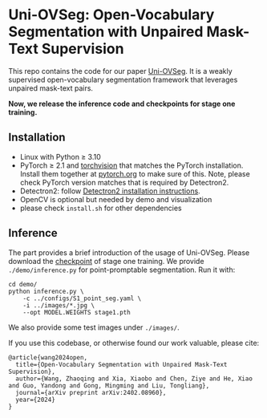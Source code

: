 # Uni-OVSeg: Open-Vocabulary Segmentation with Unpaired Mask-Text Supervision

This repo contains the code for our paper [Uni-OVSeg](https://derrickwang005.github.io/Uni-OVSeg.pytorch/).
It is a weakly supervised open-vocabulary segmentation framework that leverages unpaired mask-text pairs.

<!-- Our code will be released soon! -->
**Now, we release the inference code and checkpoints for stage one training.**


## Installation
- Linux with Python ≥ 3.10
- PyTorch ≥ 2.1 and [torchvision](https://github.com/pytorch/vision/) that matches the PyTorch installation.
  Install them together at [pytorch.org](https://pytorch.org) to make sure of this. Note, please check
  PyTorch version matches that is required by Detectron2.
- Detectron2: follow [Detectron2 installation instructions](https://detectron2.readthedocs.io/tutorials/install.html).
- OpenCV is optional but needed by demo and visualization
- please check `install.sh` for other dependencies


## Inference
The part provides a brief introduction of the usage of Uni-OVSeg.
Please download the [checkpoint](https://drive.google.com/file/d/1LefU25dxFtuPQ5_oA-18_qwKbCQ8wiF9/view?usp=sharing) of stage one training.
We provide `./demo/inference.py` for point-promptable segmentation.
Run it with:

```
cd demo/
python inference.py \
    -c ../configs/S1_point_seg.yaml \
    -i ../images/*.jpg \
    --opt MODEL.WEIGHTS stage1.pth
```

We also provide some test images under `./images/`.

If you use this codebase, or otherwise found our work valuable, please cite:
```
@article{wang2024open,
  title={Open-Vocabulary Segmentation with Unpaired Mask-Text Supervision},
  author={Wang, Zhaoqing and Xia, Xiaobo and Chen, Ziye and He, Xiao and Guo, Yandong and Gong, Mingming and Liu, Tongliang},
  journal={arXiv preprint arXiv:2402.08960},
  year={2024}
}
```

